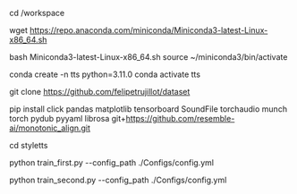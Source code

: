 cd /workspace

wget https://repo.anaconda.com/miniconda/Miniconda3-latest-Linux-x86_64.sh


bash Miniconda3-latest-Linux-x86_64.sh
source ~/miniconda3/bin/activate

conda create -n tts  python=3.11.0
conda activate tts



git clone https://github.com/felipetrujillot/dataset


pip install click pandas matplotlib tensorboard SoundFile torchaudio munch torch pydub pyyaml librosa git+https://github.com/resemble-ai/monotonic_align.git


cd styletts

python train_first.py --config_path ./Configs/config.yml

python train_second.py --config_path ./Configs/config.yml

